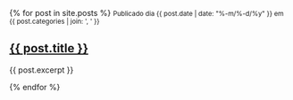   <div>
  {% for post in site.posts %}
      <small>Publicado dia {{ post.date | date: "%-m/%-d/%y" }} em {{ post.categories | join: ', ' }}</small>
      <h2><a href="{{ site.baseurl }}{{ post.url }}">{{ post.title }}</a></h2>
      <p>{{ post.excerpt }}</p>
  {% endfor %}
  </div>
